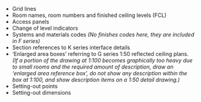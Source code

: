 - Grid lines
- Room names, room numbers and finished ceiling levels (FCL)
- Access panels
- Change of level indicators
- Systems and materials codes
_(No finishes codes here, they are included in F series)_
- Section references to K series interface details
- ‘Enlarged area boxes’ referring to G series <span class="highlight-red">1:50</span> reflected ceiling plans.
_(If a portion of the drawing at <span class="highlight-red">1:100</span> becomes graphically too heavy due to small rooms and the required amount of description, draw an ‘enlarged area reference box’, do not show any description within the box at <span class="highlight-red">1:100</span>, and show description items on a <span class="highlight-red">1:50</span> detail drawing.)_
- Setting-out points
- Setting-out dimensions